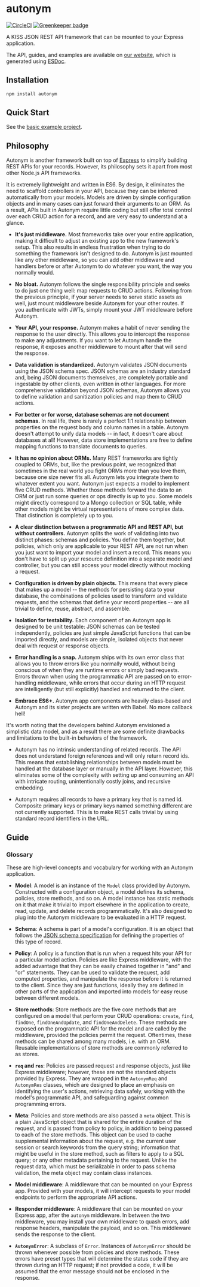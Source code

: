 # autonym

[![CircleCI](https://circleci.com/gh/mmiller42/autonym.svg?style=svg)](https://circleci.com/gh/mmiller42/autonym) [![Greenkeeper badge](https://badges.greenkeeper.io/mmiller42/autonym.svg)](https://greenkeeper.io/)

A KISS JSON REST API framework that can be mounted to your Express application.

The API, guides, and examples are available on [our website](https://autonym.io/), which is generated using [ESDoc](https://esdoc.org/).

## Installation

```bash
npm install autonym
```

## Quick Start

See the [basic example project](https://github.com/mmiller42/autonym-examples/tree/master/basic).

## Philosophy

Autonym is another framework built on top of <a href="https://expressjs.com/">Express</a> to simplify building REST APIs for your records. However, its philosophy sets it apart from most other Node.js API frameworks.

It is extremely lightweight and written in ES6. By design, it eliminates the need to scaffold controllers in your API, because they can be inferred automatically from your models. Models are driven by simple configuration objects and in many cases can just forward their arguments to an ORM. As a result, APIs built in Autonym require little coding but still offer total control over each CRUD action for a record, and are very easy to understand at a glance.

* **It's just middleware.** Most frameworks take over your entire application, making it difficult to adjust an existing app to the new framework's setup. This also results in endless frustration when trying to do something the framework isn't designed to do. Autonym is just mounted like any other middleware, so you can add other middleware and handlers before or after Autonym to do whatever you want, the way you normally would.

* **No bloat.** Autonym follows the single responsibility principle and seeks to do just one thing well: map requests to CRUD actions. Following from the previous principle, if your server needs to serve static assets as well, just mount middleware beside Autonym for your other routes. If you authenticate with JWTs, simply mount your JWT middleware before Autonym.

* **Your API, your response.** Autonym makes a habit of never sending the response to the user directly. This allows you to intercept the response to make any adjustments. If you want to let Autonym handle the response, it exposes another middleware to mount after that will send the response.

* **Data validation is standardized.** Autonym validates JSON documents using the JSON schema spec. JSON schemas are an industry standard and, being JSON documents themselves, are completely portable and ingestable by other clients, even written in other languages. For more comprehensive validation beyond JSON schemas, Autonym allows you to define validation and sanitization policies and map them to CRUD actions.

* **For better or for worse, database schemas are not document schemas.** In real life, there is rarely a perfect 1:1 relationship between properties on the request body and column names in a table. Autonym doesn't attempt to unify data models -- in fact, it doesn't care about databases at all! However, data store implementations are free to define mapping functions to translate documents to queries.

* **It has no opinion about ORMs.** Many REST frameworks are tightly coupled to ORMs, but, like the previous point, we recognized that sometimes in the real world you fight ORMs more than you love them, because one size never fits all. Autonym lets you integrate them to whatever extent you want. Autonym just expects a model to implement five CRUD methods. Whether those methods forward the data to an ORM or just run some queries or ops directly is up to you. Some models might directly correspond to a Mongo collection or SQL table, while other models might be virtual representations of more complex data. That distinction is completely up to you.

* **A clear distinction between a programmatic API and REST API, but without controllers.** Autonym splits the work of validating into two distinct phases: schemas and policies. You define them together, but policies, which only are applicable to your REST API, are not run when you just want to import your model and insert a record. This means you don't have to split up your resource definition into a separate model and controller, but you can still access your model directly without mocking a request.

* **Configuration is driven by plain objects.** This means that every piece that makes up a model -- the methods for persisting data to your database, the combinations of policies used to transform and validate requests, and the schemas that define your record properties -- are all trivial to define, reuse, abstract, and assemble.

* **Isolation for testability.** Each component of an Autonym app is designed to be unit testable: JSON schemas can be tested independently, policies are just simple JavaScript functions that can be imported directly, and models are simple, isolated objects that never deal with request or response objects.

* **Error handling is a snap.** Autonym ships with its own error class that allows you to throw errors like you normally would, without being conscious of when they are runtime errors or simply bad requests. Errors thrown when using the programmatic API are passed on to error-handling middleware, while errors that occur during an HTTP request are intelligently (but still explicitly) handled and returned to the client.

* **Embrace ES6+.** Autonym app components are heavily class-based and Autonym and its sister projects are written with Babel. No more callback hell!

It's worth noting that the developers behind Autonym envisioned a simplistic data model, and as a result there are some definite drawbacks and limitations to the built-in behaviors of the framework.

* Autonym has no intrinsic understanding of related records. The API does not understand foreign references and will only return record ids. This means that establishing relationships between models must be handled at the database layer or manually in the API layer. However, this eliminates some of the complexity with setting up and consuming an API with intricate routing, unintentionally costly joins, and recursive embedding.

* Autonym requires all records to have a primary key that is named id. Composite primary keys or primary keys named something different are not currently supported. This is to make REST calls trivial by using standard record identifiers in the URL.

## Guide

### Glossary

These are high-level concepts and vocabulary for working with an Autonym application.

* **Model**: A model is an instance of the `Model` class provided by Autonym. Constructed with a configuration object, a model defines its schema, policies, store methods, and so on. A model instance has static methods on it that make it trivial to import elsewhere in the application to create, read, update, and delete records programmatically. It's also designed to plug into the Autonym middleware to be evaluated in a HTTP request.

* **Schema**: A schema is part of a model's configuration. It is an object that follows the [JSON schema specification](http://json-schema.org/) for defining the properties of this type of record.

* **Policy**: A policy is a function that is run when a request hits your API for a particular model action. Policies are like Express middleware, with the added advantage that they can be easily chained together in "and" and "or" statements. They can be used to validate the request, add computed properties, and manipulate the response before it is returned to the client. Since they are just functions, ideally they are defined in other parts of the application and imported into models for easy reuse between different models.

* **Store methods**: Store methods are the five core methods that are configured on a model that perform your CRUD operations: `create`, `find`, `findOne`, `findOneAndUpdate`, and `findOneAndDelete`. These methods are exposed on the programmatic API for the model and are called by the middleware, provided the policies permit the request. Oftentimes, these methods can be shared among many models, i.e. with an ORM. Reusable implementations of store methods are commonly referred to as stores.

* **`req` and `res`**: Policies are passed request and response objects, just like Express middleware; however, these are not the standard objects provided by Express. They are wrapped in the `AutonymReq` and `AutonymRes` classes, which are designed to place an emphasis on identifying the user's actions, retrieving data safely, working with the model's programmatic API, and safeguarding against common programming errors.

* **Meta**: Policies and store methods are also passed a `meta` object. This is a plain JavaScript object that is shared for the entire duration of the request, and is passed from policy to policy, in addition to being passed to each of the store methods. This object can be used to cache supplemental information about the request, e.g. the current user session or search keywords from the query string; information that might be useful in the store method, such as filters to apply to a SQL query; or any other metadata pertaining to the request. Unlike the request data, which must be serializable in order to pass schema validation, the meta object may contain class instances.

* **Model middleware**: A middleware that can be mounted on your Express app. Provided with your models, it will intercept requests to your model endpoints to perform the appropriate API actions.

* **Responder middleware**: A middleware that can be mounted on your Express app, after the `autonym` middleware. In between the two middleware, you may install your own middleware to quash errors, add response headers, manipulate the payload, and so on. This middleware sends the response to the client.

* **`AutonymError`**: A subclass of `Error`. Instances of `AutonymError` should be thrown whenever possible from policies and store methods. These errors have preset types that will determine the status code if they are thrown during an HTTP request; if not provided a code, it will be assumed that the error message should not be enclosed in the response.

